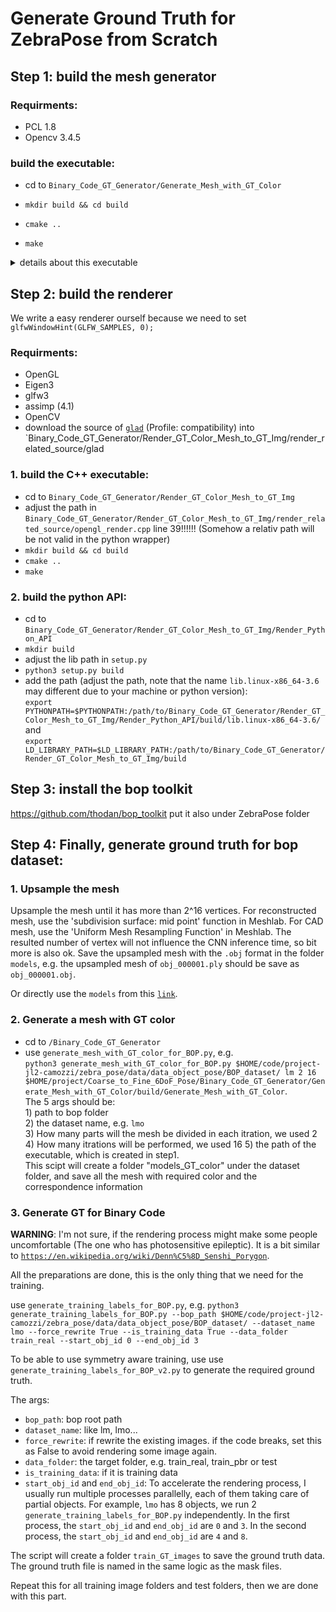 # Generate Ground Truth for ZebraPose from Scratch

## Step 1: build the mesh generator

### Requirments:
- PCL 1.8
- Opencv 3.4.5

### build the executable:

- cd to `Binary_Code_GT_Generator/Generate_Mesh_with_GT_Color`

- `mkdir build && cd build`

- `cmake ..`

- `make`

<details>
  <summary>details about this executable</summary>
We collapse this section because we also have a python API for this.

The executable `Generate_Mesh_with_GT_Label` takes the following args as input:

1. How many parts will the mesh be divided in each itration
2. How many itrations will be performed
3. The path to the orginal mesh in obj file
4. The output path to txt file, which stores the correspondence point position and its class id
5. The output for the mesh file

Example:
If we want to divide the mesh into 2^32 parts, we can use
`./Generate_Mesh_with_GT_Color 2 32 PATH_TO_MODEL/obj_000001.obj ..PATH_FOR_OUTPUT/correspondence_id.txt PATH_FOR_OUTPUT/obj_000001.ply`

or,

`./Generate_Mesh_with_GT_Color 4 16 PATH_TO_MODEL/obj_000001.obj PATH_FOR_OUTPUT/correspondence_id.txt PATH_FOR_OUTPUT/obj_000001.ply`

Note:

The number of faces in the mesh should be larger than 2^32. If not, we can generate more faces without changing the object shape using Meshlab.
  
</details>


## Step 2: build the renderer
We write a easy renderer ourself because we need to set
`glfwWindowHint(GLFW_SAMPLES, 0);`

### Requirments:
- OpenGL
- Eigen3
- glfw3
- assimp (4.1)
- OpenCV
- download the source of [`glad`](https://glad.dav1d.de/) (Profile: compatibility) into `Binary_Code_GT_Generator/Render_GT_Color_Mesh_to_GT_Img/render_related_source/glad


### 1. build the C++ executable:

- cd to `Binary_Code_GT_Generator/Render_GT_Color_Mesh_to_GT_Img`
- adjust the path in `Binary_Code_GT_Generator/Render_GT_Color_Mesh_to_GT_Img/render_related_source/opengl_render.cpp` line 39!!!!!! (Somehow a relativ path will be not valid in the python wrapper)
- `mkdir build && cd build`
- `cmake ..`
- `make`


### 2. build the python API:
- cd to `Binary_Code_GT_Generator/Render_GT_Color_Mesh_to_GT_Img/Render_Python_API`
- `mkdir build`
- adjust the lib path in `setup.py`
- `python3 setup.py build`
- add the path (adjust the path, note that the name `lib.linux-x86_64-3.6` may different due to your machine or python version):  
`export PYTHONPATH=$PYTHONPATH:/path/to/Binary_Code_GT_Generator/Render_GT_Color_Mesh_to_GT_Img/Render_Python_API/build/lib.linux-x86_64-3.6/`  
and  
`export LD_LIBRARY_PATH=$LD_LIBRARY_PATH:/path/to/Binary_Code_GT_Generator/Render_GT_Color_Mesh_to_GT_Img/build`


## Step 3: install the bop toolkit
https://github.com/thodan/bop_toolkit
put it also under ZebraPose folder


## Step 4: Finally, generate ground truth for bop dataset:
### 1. Upsample the mesh 

Upsample the mesh until it has more than 2^16 vertices. For reconstructed mesh,  use the 'subdivision surface: mid point' function in Meshlab. For CAD mesh, use the 'Uniform Mesh Resampling Function' in Meshlab. The resulted number of vertex will not influence the CNN inference time, so bit more is also ok. Save the upsampled mesh with the `.obj` format in the folder `models`, e.g. the upsampled mesh of `obj_000001.ply` should be save as `obj_000001.obj`.

Or directly use the `models` from this [`link`](https://cloud.dfki.de/owncloud/index.php/s/zT7z7c3e666mJTW).

### 2. Generate a mesh with GT color

- cd to `/Binary_Code_GT_Generator`
- use `generate_mesh_with_GT_color_for_BOP.py`, e.g.  
`python3 generate_mesh_with_GT_color_for_BOP.py $HOME/code/project-jl2-camozzi/zebra_pose/data/data_object_pose/BOP_dataset/ lm 2 16 $HOME/project/Coarse_to_Fine_6DoF_Pose/Binary_Code_GT_Generator/Generate_Mesh_with_GT_Color/build/Generate_Mesh_with_GT_Color`.   
The 5 args should be:  
1\) path to bop folder  
2\) the dataset name, e.g. `lmo`  
3\) How many parts will the mesh be divided in each itration, we used 2  
4\) How many itrations will be performed, we used 16
5\) the path of the executable, which is created in step1.  
This scipt will create a folder "models_GT_color" under the dataset folder, and save all the mesh with required color and the correspondence information

### 3. Generate GT for Binary Code
<strong>WARNING</strong>: I'm not sure, if the rendering process might make some people uncomfortable (The one who has photosensitive epileptic). It is a bit similar to [`https://en.wikipedia.org/wiki/Denn%C5%8D_Senshi_Porygon`](https://en.wikipedia.org/wiki/Denn%C5%8D_Senshi_Porygon).

All the preparations are done, this is the only thing that we need for the training.  

use `generate_training_labels_for_BOP.py`, e.g. `python3 generate_training_labels_for_BOP.py --bop_path $HOME/code/project-jl2-camozzi/zebra_pose/data/data_object_pose/BOP_dataset/ --dataset_name lmo --force_rewrite True --is_training_data True --data_folder train_real --start_obj_id 0 --end_obj_id 3`

To be able to use symmetry aware training, use use `generate_training_labels_for_BOP_v2.py` to generate the required ground truth.

The args:
- `bop_path`: bop root path
- `dataset_name`: like lm, lmo...
- `force_rewrite`: if rewrite the existing images. if the code breaks, set this as False to avoid rendering some image again.
- `data_folder`: the target folder, e.g. train_real, train_pbr or test
- `is_training_data`: if it is training data
- `start_obj_id` and `end_obj_id`: To accelerate the rendering process, I usually run multiple processes parallelly, each of them taking care of partial objects. For example, `lmo` has 8 objects, we run 2 `generate_training_labels_for_BOP.py` independently. In the first process, the `start_obj_id` and `end_obj_id` are `0` and `3`. In the second process, the `start_obj_id` and `end_obj_id` are `4` and `8`.

The script will create a folder `train_GT_images` to save the ground truth data. The ground truth file is named in the same logic as the mask
files. 

Repeat this for all training image folders and test folders, then we are done with this part.




